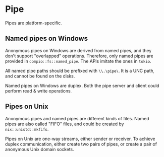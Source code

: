 # Pipe

Pipes are platform-specific.

## Named pipes on Windows

Anonymous pipes on Windows are derived from named pipes, and they don't support "overlapped" operations. Therefore, only named pipes are provided in `compio::fs::named_pipe`. The APIs imitate the ones in `tokio`.

All named pipe paths should be prefixed with `\\.\pipe\`. It is a UNC path, and cannot be found on the disks.

Named pipes on Windows are duplex. Both the pipe server and client could perform read & write operations.

## Pipes on Unix

Anonymous pipes and named pipes are different kinds of files. Named pipes are also called "FIFO" files, and could be created by `nix::unistd::mkfifo`.

Pipes on Unix are one-way streams, either sender or receiver. To achieve duplex communication, either create two pairs of pipes, or create a pair of anonymous Unix domain sockets.
